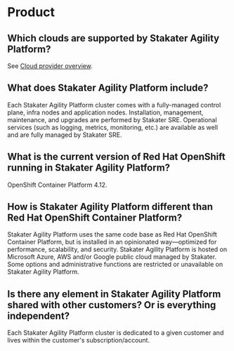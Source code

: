 # Product

## Which clouds are supported by Stakater Agility Platform?

See [Cloud provider overview](../../about/cloud-providers/overview.md).

## What does Stakater Agility Platform include?

Each Stakater Agility Platform cluster comes with a fully-managed control plane, infra nodes and application nodes. Installation, management, maintenance, and upgrades are performed by Stakater SRE. Operational services (such as logging, metrics, monitoring, etc.) are available as well and are fully managed by Stakater SRE.

## What is the current version of Red Hat OpenShift running in Stakater Agility Platform?

OpenShift Container Platform 4.12.

## How is Stakater Agility Platform different than Red Hat OpenShift Container Platform?

Stakater Agility Platform uses the same code base as Red Hat OpenShift Container Platform, but is installed in an opinionated way—optimized for performance, scalability, and security. Stakater Agility Platform is hosted on Microsoft Azure, AWS and/or Google public cloud managed by Stakater. Some options and administrative functions are restricted or unavailable on Stakater Agility Platform.

## Is there any element in Stakater Agility Platform shared with other customers? Or is everything independent?

Each Stakater Agility Platform cluster is dedicated to a given customer and lives within the customer's subscription/account.
